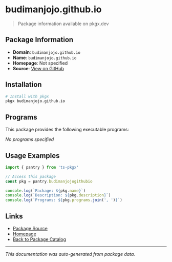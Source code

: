 # budimanjojo.github.io

> Package information available on pkgx.dev

## Package Information

- **Domain**: `budimanjojo.github.io`
- **Name**: `budimanjojo.github.io`
- **Homepage**: Not specified
- **Source**: [View on GitHub](https://github.com/pkgxdev/pantry/tree/main/projects/budimanjojo.github.io/package.yml)

## Installation

```bash
# Install with pkgx
pkgx budimanjojo.github.io
```

## Programs

This package provides the following executable programs:

*No programs specified*

## Usage Examples

```typescript
import { pantry } from 'ts-pkgx'

// Access this package
const pkg = pantry.budimanjojogithubio

console.log(`Package: ${pkg.name}`)
console.log(`Description: ${pkg.description}`)
console.log(`Programs: ${pkg.programs.join(', ')}`)
```

## Links

- [Package Source](https://github.com/pkgxdev/pantry/tree/main/projects/budimanjojo.github.io/package.yml)
- [Homepage](#)
- [Back to Package Catalog](../package-catalog.md)

---

*This documentation was auto-generated from package data.*
